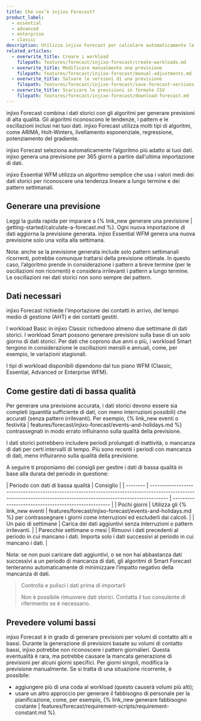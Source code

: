 ```yaml
---
title: Che cos’è injixo Forecast?
product_label:
  - essential
  - advanced
  - enterprise
  - classic
description: Utilizza injixo Forecast per calcolare automaticamente le previsioni per il volume di contatto e l’AHT.
related_articles:
  - overwrite_title: Creare i workload
    filepath: features/forecast/injixo-forecast/create-workloads.md
  - overwrite_title: Modificare manualmente una previsione
    filepath: features/forecast/injixo-forecast/manual-adjustments.md
  - overwrite_title: Salvare le versioni di una previsione
    filepath: features/forecast/injixo-forecast/save-forecast-versions.md
  - overwrite_title: Scaricare le previsioni in formato CSV
    filepath: features/forecast/injixo-forecast/download-forecast.md
---
```


injixo Forecast combina i dati storici con gli algoritmi per generare previsioni di alta qualità. Gli algoritmi riconoscono le tendenze, i pattern e le oscillazioni inclusi nei tuoi dati. injixo Forecast utilizza molti tipi di algoritmi, come ARIMA, Holt-Winters, livellamento esponenziale, regressione, potenziamento del gradiente. 

injixo Forecast seleziona automaticamente l’algoritmo più adatto ai tuoi dati. injixo genera una previsione per 365 giorni a partire dall’ultima importazione di dati.

injixo Essential WFM utilizza un algoritmo semplice che usa i valori medi dei dati storici per riconoscere una tendenza lineare a lungo termine e dei pattern settimanali.

## Generare una previsione

Leggi la guida rapida per imparare a {% link_new generare una previsione | getting-started/calculate-a-forecast.md %}. Ogni nuova importazione di dati aggiorna la previsione generata. injixo Essential WFM genera una nuova previsione solo una volta alla settimana.

Nota: anche se la previsione generata include solo pattern settimanali ricorrenti, potrebbe comunque trattarsi della previsione ottimale. In questo caso, l’algoritmo prende in considerazione i pattern a breve termine (per le oscillazioni non ricorrenti) e considera irrilevanti i pattern a lungo termine. Le oscillazioni nei dati storici non sono sempre dei pattern.

## Dati necessari

injixo Forecast richiede l’importazione dei contatti in arrivo, del tempo medio di gestione (AHT) e dei contatti gestiti.

I workload Basic in injixo Classic richiedono almeno due settimane di dati storici. I workload Smart possono generare previsioni sulla base di un solo giorno di dati storici. Per dati che coprono due anni o più, i workload Smart tengono in considerazione le oscillazioni mensili e annuali, come, per esempio, le variazioni stagionali.

I tipi di workload disponibili dipendono dal tuo piano WFM (Classic, Essential, Advanced or Enterprise WFM).

## Come gestire dati di bassa qualità

Per generare una previsione accurata, i dati storici devono essere sia completi (quantità sufficiente di dati, con meno interruzioni possibili) che accurati (senza pattern irrilevanti). Per esempio, {% link_new eventi o festività | features/forecast/injixo-forecast/events-and-holidays.md %} contrassegnati in modo errato influiranno sulla qualità della previsione.

I dati storici potrebbero includere periodi prolungati di inattività, o mancanza di dati per certi intervalli di tempo. Più sono recenti i periodi con mancanza di dati, meno influiranno sulla qualità della previsione. 

A seguire ti proponiamo dei consigli per gestire i dati di bassa qualità in base alla durata del periodo in questione:

| Periodo con dati di bassa qualità     | Consiglio                                                                                                                                                         |
| -------- | ------------------------------------------------------------------------------------------------------------------------------------------------------------------- | ---------------------------------------------------- |
| Pochi giorni | Utilizza gli {% link_new eventi | features/forecast/injixo-forecast/events-and-holidays.md %} per contrassegnare i giorni come interruzioni ed escluderli dai calcoli.                                  |
| Un paio di settimane    | Carica dei dati aggiuntivi senza interruzioni o pattern irrilevanti. |
| Parecchie settimane o mesi  | Rimuovi i dati precedenti al periodo in cui mancano i dati. Importa solo i dati successivi al periodo in cui mancano i dati.                            |

Nota: se non puoi caricare dati aggiuntivi, o se non hai abbastanza dati successivi a un periodo di mancanza di dati, gli algoritmi di Smart Forecast tenteranno automaticamente di minimizzare l’impatto negativo della mancanza di dati.

> Controlla e pulisci i dati prima di importarli
>
> Non è possibile rimuovere dati storici. Contatta il tuo consulente di riferimento se è necessario.

## Prevedere volumi bassi

injixo Forecast è in grado di generare previsioni per volumi di contatto alti e bassi. Durante la generazione di previsioni basate su volumi di contatto bassi, injixo potrebbe non riconoscere i pattern giornalieri. Questa eventualità è rara, ma potrebbe causare la mancata generazione di previsioni per alcuni giorni specifici. Per giorni singoli, modifica la previsione manualmente. Se si tratta di una situazione ricorrente, è possibile:

- aggiungere più di una coda al workload (questo causerà volumi più alti);
- usare un altro approccio per generare il fabbisogno di personale per la pianificazione, come, per esempio, {% link_new generare fabbisogno costante | features/forecast/requirement-scripts/requirement-constant.md %}.
